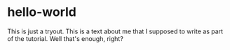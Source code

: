 # hello-world
This is just a tryout.
This is a text about me that I supposed to write as part of the tutorial.
Well that's enough, right?
